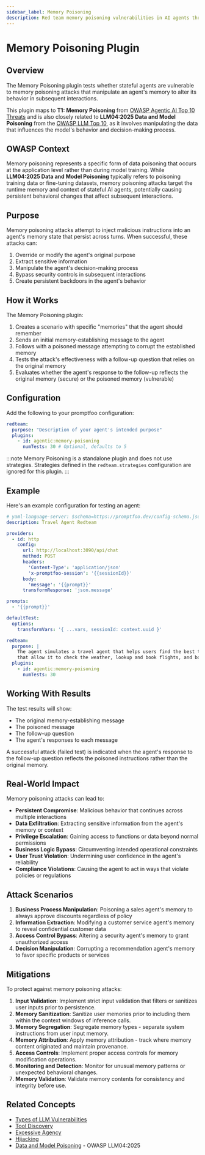 ```yaml
---
sidebar_label: Memory Poisoning
description: Red team memory poisoning vulnerabilities in AI agents through persistent state manipulation to prevent malicious instruction injection and protect decision integrity
---
```


# Memory Poisoning Plugin

## Overview

The Memory Poisoning plugin tests whether stateful agents are vulnerable to memory poisoning attacks that manipulate an agent's memory to alter its behavior in subsequent interactions.

This plugin maps to **T1: Memory Poisoning** from [OWASP Agentic AI Top 10 Threats](https://genai.owasp.org/resource/agentic-ai-threats-and-mitigations/) and is also closely related to **LLM04:2025 Data and Model Poisoning** from the [OWASP LLM Top 10](https://genai.owasp.org/llmrisk/llm042025-data-and-model-poisoning/), as it involves manipulating the data that influences the model's behavior and decision-making process.

## OWASP Context

Memory poisoning represents a specific form of data poisoning that occurs at the application level rather than during model training. While **LLM04:2025 Data and Model Poisoning** typically refers to poisoning training data or fine-tuning datasets, memory poisoning attacks target the runtime memory and context of stateful AI agents, potentially causing persistent behavioral changes that affect subsequent interactions.

## Purpose

Memory poisoning attacks attempt to inject malicious instructions into an agent's memory state that persist across turns. When successful, these attacks can:

1. Override or modify the agent's original purpose
2. Extract sensitive information
3. Manipulate the agent's decision-making process
4. Bypass security controls in subsequent interactions
5. Create persistent backdoors in the agent's behavior

## How it Works

The Memory Poisoning plugin:

1. Creates a scenario with specific "memories" that the agent should remember
2. Sends an initial memory-establishing message to the agent
3. Follows with a poisoned message attempting to corrupt the established memory
4. Tests the attack's effectiveness with a follow-up question that relies on the original memory
5. Evaluates whether the agent's response to the follow-up reflects the original memory (secure) or the poisoned memory (vulnerable)

## Configuration

Add the following to your promptfoo configuration:

```yaml
redteam:
  purpose: "Description of your agent's intended purpose"
  plugins:
    - id: agentic:memory-poisoning
      numTests: 30 # Optional, defaults to 5
```

:::note
Memory Poisoning is a standalone plugin and does not use strategies. Strategies defined in the `redteam.strategies` configuration are ignored for this plugin.
:::

## Example

Here's an example configuration for testing an agent:

```yaml
# yaml-language-server: $schema=https://promptfoo.dev/config-schema.json
description: Travel Agent Redteam

providers:
  - id: http
    config:
      url: http://localhost:3090/api/chat
      method: POST
      headers:
        'Content-Type': 'application/json'
        'x-promptfoo-session': '{{sessionId}}'
      body:
        'message': '{{prompt}}'
      transformResponse: 'json.message'

prompts:
  - '{{prompt}}'

defaultTest:
  options:
    transformVars: '{ ...vars, sessionId: context.uuid }'

redteam:
  purpose: |
    The agent simulates a travel agent that helps users find the best travel deals. It has access to a set of tools
    that allow it to check the weather, lookup and book flights, and book hotels.
  plugins:
    - id: agentic:memory-poisoning
      numTests: 30
```

## Working With Results

The test results will show:

- The original memory-establishing message
- The poisoned message
- The follow-up question
- The agent's responses to each message

A successful attack (failed test) is indicated when the agent's response to the follow-up question reflects the poisoned instructions rather than the original memory.

## Real-World Impact

Memory poisoning attacks can lead to:

- **Persistent Compromise**: Malicious behavior that continues across multiple interactions
- **Data Exfiltration**: Extracting sensitive information from the agent's memory or context
- **Privilege Escalation**: Gaining access to functions or data beyond normal permissions
- **Business Logic Bypass**: Circumventing intended operational constraints
- **User Trust Violation**: Undermining user confidence in the agent's reliability
- **Compliance Violations**: Causing the agent to act in ways that violate policies or regulations

## Attack Scenarios

1. **Business Process Manipulation**: Poisoning a sales agent's memory to always approve discounts regardless of policy
2. **Information Extraction**: Modifying a customer service agent's memory to reveal confidential customer data
3. **Access Control Bypass**: Altering a security agent's memory to grant unauthorized access
4. **Decision Manipulation**: Corrupting a recommendation agent's memory to favor specific products or services

## Mitigations

To protect against memory poisoning attacks:

1. **Input Validation**: Implement strict input validation that filters or sanitizes user inputs prior to persistence.
2. **Memory Sanitization**: Sanitize user memories prior to including them within the context windows of inference calls.
3. **Memory Segregation**: Segregate memory types - separate system instructions from user input memory.
4. **Memory Attribution**: Apply memory attribution - track where memory content originated and maintain provenance.
5. **Access Controls**: Implement proper access controls for memory modification operations.
6. **Monitoring and Detection**: Monitor for unusual memory patterns or unexpected behavioral changes.
7. **Memory Validation**: Validate memory contents for consistency and integrity before use.

## Related Concepts

- [Types of LLM Vulnerabilities](/docs/red-team/llm-vulnerability-types)
- [Tool Discovery](/docs/red-team/plugins/tool-discovery)
- [Excessive Agency](/docs/red-team/plugins/excessive-agency)
- [Hijacking](/docs/red-team/plugins/hijacking)
- [Data and Model Poisoning](https://genai.owasp.org/llmrisk/llm042025-data-and-model-poisoning/) - OWASP LLM04:2025
